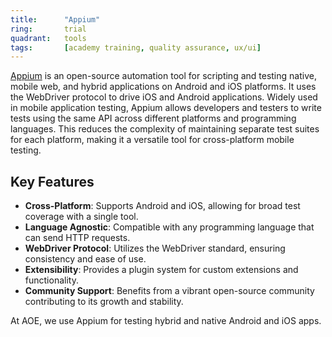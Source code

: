 ```yaml
---
title:      "Appium"
ring:       trial
quadrant:   tools
tags:       [academy training, quality assurance, ux/ui]
---
```


[Appium](https://appium.io) is an open-source automation tool for scripting and testing native, mobile web, and hybrid applications on Android and iOS platforms. It uses the WebDriver protocol to drive iOS and Android applications. Widely used in mobile application testing, Appium allows developers and testers to write tests using the same API across different platforms and programming languages. This reduces the complexity of maintaining separate test suites for each platform, making it a versatile tool for cross-platform mobile testing.

## Key Features

- **Cross-Platform**: Supports Android and iOS, allowing for broad test coverage with a single tool.
- **Language Agnostic**: Compatible with any programming language that can send HTTP requests.
- **WebDriver Protocol**: Utilizes the WebDriver standard, ensuring consistency and ease of use.
- **Extensibility**: Provides a plugin system for custom extensions and functionality.
- **Community Support**: Benefits from a vibrant open-source community contributing to its growth and stability.

At AOE, we use Appium for testing hybrid and native Android and iOS apps.
